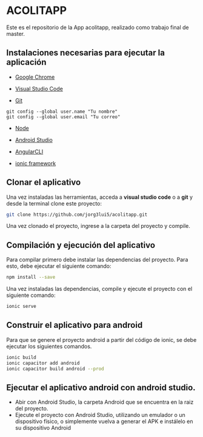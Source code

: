 # ACOLITAPP
Este es el repositorio de la App acolitapp, realizado como trabajo final de master.


## Instalaciones necesarias para ejecutar la aplicación

* [Google Chrome](https://www.google.com/chrome/)

* [Visual Studio Code](https://code.visualstudio.com/)

* [Git](https://git-scm.com/)
```
git config --global user.name "Tu nombre"
git config --global user.email "Tu correo"
```
* [Node](https://nodejs.org/es/)

* [Android Studio](https://developer.android.com/studio/?gclid=Cj0KCQjwhb36BRCfARIsAKcXh6GRXJN_hJrabNpOE94384hWx1uh4qPgqVQBiZJMkDEcNUgTQf3UwZoaAr-ZEALw_wcB&gclsrc=aw.ds)

* [AngularCLI](https://cli.angular.io/)

* [ionic framework](https://ionicframework.com/)


## Clonar el aplicativo

Una vez instaladas las herramientas, acceda a **visual studio code** o a **git** y desde la terminal clone este proyecto:

```bash
git clone https://github.com/jorg3lui5/acolitapp.git
```
Una vez clonado el proyecto, ingrese a la carpeta del proyecto y compile.

## Compilación y ejecución del aplicativo 

Para compilar primero debe instalar las dependencias del proyecto. Para esto, debe ejecutar el siguiente comando:
```bash
npm install --save
```
Una vez instaladas las dependencias, compile y ejecute el proyecto con el siguiente comando:
```bash
ionic serve
```

## Construir el aplicativo para android

Para que se genere el proyecto android a partir del código de ionic, se debe ejecutar los siguientes comandos.

```bash
ionic build
ionic capacitor add android
ionic capacitor build android --prod
```

## Ejecutar el aplicativo android con android studio.
* Abir con Android Studio, la carpeta Android que se encuentra en la raiz del proyecto.
* Ejecute el proyecto con Android Studio, utilizando un emulador o un dispositivo físico, o simplemente vuelva a generar el APK e instálelo en su dispositivo Android
